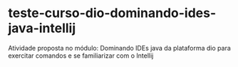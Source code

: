 # teste-curso-dio-dominando-ides-java-intellij
Atividade proposta no módulo: Dominando IDEs java da plataforma dio para exercitar comandos e se familiarizar com o Intellij
